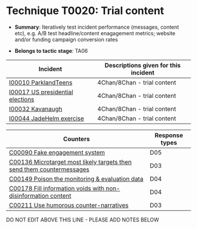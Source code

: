 # Technique T0020: Trial content

* **Summary**: Iteratively test incident performance (messages, content etc), e.g. A/B test headline/content enagagement metrics; website and/or funding campaign conversion rates

* **Belongs to tactic stage**: TA06


| Incident | Descriptions given for this incident |
| -------- | -------------------- |
| [I00010 ParklandTeens](../generated_pages/incidents/I00010.md) | 4Chan/8Chan - trial content |
| [I00017 US presidential elections](../generated_pages/incidents/I00017.md) | 4Chan/8Chan - trial content |
| [I00032 Kavanaugh](../generated_pages/incidents/I00032.md) | 4Chan/8Chan - trial content |
| [I00044 JadeHelm exercise](../generated_pages/incidents/I00044.md) | 4Chan/8Chan - trial content |



| Counters | Response types |
| -------- | -------------- |
| [C00090 Fake engagement system](../generated_pages/counters/C00090.md) | D05 |
| [C00136 Microtarget most likely targets then send them countermessages](../generated_pages/counters/C00136.md) | D03 |
| [C00149 Poison the monitoring & evaluation data](../generated_pages/counters/C00149.md) | D04 |
| [C00178 Fill information voids with non-disinformation content](../generated_pages/counters/C00178.md) | D04 |
| [C00211 Use humorous counter-narratives](../generated_pages/counters/C00211.md) | D03 |


DO NOT EDIT ABOVE THIS LINE - PLEASE ADD NOTES BELOW
